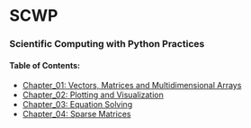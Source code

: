 # SCWP
### Scientific Computing with Python Practices

#### Table of Contents:
* [Chapter_01: Vectors, Matrices and Multidimensional Arrays](src/Chapter_01.ipynb)
* [Chapter_02: Plotting and Visualization](src/Chapter_02.ipynb)
* [Chapter_03: Equation Solving](src/Chapter_03.ipynb)
* [Chapter_04: Sparse Matrices](src/Chapter_04.ipynb)
